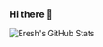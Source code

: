 ### Hi there 👋
<img align="left" alt="Eresh's GitHub Stats" src="https://github-readme-stats-khaki-rho.vercel.app/api?username=mathieu&show_icons=true&hide_border=true" />


<!--
**mathieu/mathieu** is a ✨ _special_ ✨ repository because its `README.md` (this file) appears on your GitHub profile.

Here are some ideas to get you started:

- 🔭 I’m currently working on ...
- 🌱 I’m currently learning ...
- 👯 I’m looking to collaborate on ...
- 🤔 I’m looking for help with ...
- 💬 Ask me about ...
- 📫 How to reach me: ...
- 😄 Pronouns: ...
- ⚡ Fun fact: ...
-->
